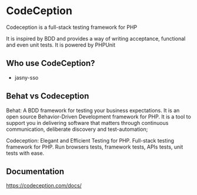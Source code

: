CodeCeption
===========

Codeception is a full-stack testing framework for PHP

It is inspired by BDD and provides a way of writing acceptance, functional and even unit tests. It is powered by PHPUnit

## Who use CodeCeption?

- jasny-sso

## Behat vs Codeception

Behat: A BDD framework for testing your business expectations. It is an open source Behavior-Driven Development framework for PHP. It is a tool to support you in delivering software that matters through continuous communication, deliberate discovery and test-automation; 

Codeception: Elegant and Efficient Testing for PHP. Full-stack testing framework for PHP. Run browsers tests, framework tests, APIs tests, unit tests with ease.

## Documentation

https://codeception.com/docs/